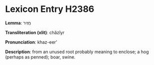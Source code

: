 # Lexicon Entry H2386

**Lemma**: חֲזִיר

**Transliteration (xlit)**: chăzîyr

**Pronunciation**: khaz-eer'

**Description**:
from an unused root probably meaning to enclose; a hog (perhaps as penned); boar, swine.
